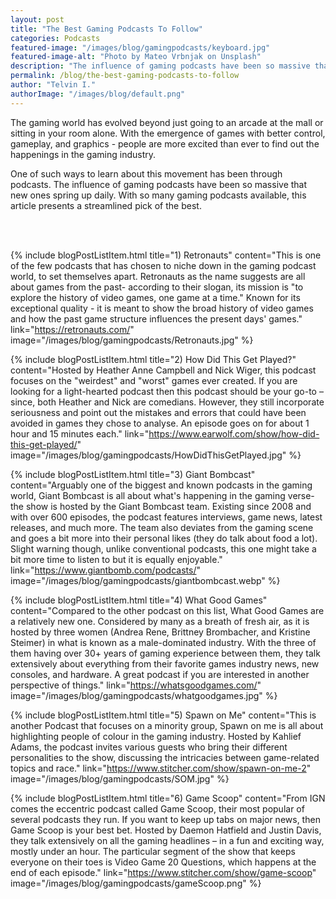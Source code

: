 ```yaml
---
layout: post
title: "The Best Gaming Podcasts To Follow"
categories: Podcasts
featured-image: "/images/blog/gamingpodcasts/keyboard.jpg"
featured-image-alt: "Photo by Mateo Vrbnjak on Unsplash"
description: "The influence of gaming podcasts have been so massive that new ones spring up daily. With so many gaming podcasts available, this article presents a streamlined pick of the best"
permalink: /blog/the-best-gaming-podcasts-to-follow
author: "Telvin I."
authorImage: "/images/blog/default.png"
---
```


<p>The gaming world has evolved beyond just going to an arcade at the mall or sitting in your room alone. With the emergence of games with better control, gameplay, and graphics - people are more excited than ever to find out the happenings in the gaming industry.</p>

<p>One of such ways to learn about this movement has been through podcasts. The influence of gaming podcasts have been so massive that new ones spring up daily. With so many gaming podcasts available, this article presents a streamlined pick of the best.</p>

<br><br>

{% include blogPostListItem.html
  title="1) Retronauts"
  content="This is one of the few podcasts that has chosen to niche down in the gaming podcast world, to set themselves apart. Retronauts as the name suggests are all about games from the past- according to their slogan, its mission is \"to explore the history of video games, one game at a time.\"  Known for its exceptional quality -  it is meant to show the broad history of video games and how the past game structure influences the present days' games."
  link="https://retronauts.com/"
  image="/images/blog/gamingpodcasts/Retronauts.jpg"
%}

{% include blogPostListItem.html
  title="2) How Did This Get Played?"
  content="Hosted by Heather Anne Campbell and Nick Wiger, this podcast focuses on the  \"weirdest\"  and \"worst\" games ever created. If you are looking for a light-hearted podcast then this podcast should be your go-to –since, both Heather and Nick are comedians. However, they still incorporate seriousness and point out the mistakes and errors that could have been avoided in games they chose to analyse. An episode goes on for about 1 hour and 15 minutes each."
  link="https://www.earwolf.com/show/how-did-this-get-played/"
  image="/images/blog/gamingpodcasts/HowDidThisGetPlayed.jpg"
%}

{% include blogPostListItem.html
  title="3) Giant Bombcast"
  content="Arguably one of the biggest and known podcasts in the gaming world, Giant Bombcast is all about what's happening in the gaming verse- the show is hosted by the Giant Bombcast team.  Existing since 2008 and with over 600 episodes, the podcast features interviews, game news, latest releases, and much more.  The team also deviates from the gaming scene and goes a bit more into their personal likes (they do talk about food a lot). Slight warning though, unlike conventional podcasts, this one might take a bit more time to listen to but it is equally enjoyable."
  link="https://www.giantbomb.com/podcasts/"
  image="/images/blog/gamingpodcasts/giantbombcast.webp"
%}

{% include blogPostListItem.html
  title="4) What Good Games"
  content="Compared to the other podcast on this list, What Good Games are a relatively new one. Considered by many as a breath of fresh air, as it is hosted by three women (Andrea Rene, Brittney Brombacher, and Kristine Steimer) in what is known as a male-dominated industry. With the three of them having over 30+ years of gaming experience between them, they talk extensively about everything from their favorite games industry news, new consoles, and hardware. A great podcast if you are interested in another perspective of things."
  link="https://whatsgoodgames.com/"
  image="/images/blog/gamingpodcasts/whatgoodgames.jpg"
%}

{% include blogPostListItem.html
  title="5) Spawn on Me"
  content="This is another Podcast that focuses on a minority group, Spawn on me is all about highlighting people of colour in the gaming industry. Hosted by Kahlief Adams, the podcast invites various guests who bring their different personalities to the show, discussing the intricacies between game-related topics and race."
  link="https://www.stitcher.com/show/spawn-on-me-2"
  image="/images/blog/gamingpodcasts/SOM.jpg"
%}

{% include blogPostListItem.html
  title="6) Game Scoop"
  content="From IGN comes the eccentric podcast called Game Scoop, their most popular of several podcasts they run. If you want to keep up tabs on major news, then Game Scoop is your best bet. Hosted by Daemon Hatfield and Justin Davis, they talk extensively on all the gaming headlines – in a fun and exciting way, mostly under an hour. The particular segment of the show that keeps everyone on their toes is Video Game 20 Questions, which happens at the end of each episode."
  link="https://www.stitcher.com/show/game-scoop"
  image="/images/blog/gamingpodcasts/gameScoop.png"
%}
